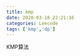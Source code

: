 ```yaml
---
title: kmp
date: 2020-03-18 22:21:16
categories: Leecode
tags: ['kmp','dp']
---
```


KMP算法

<!-- more -->

